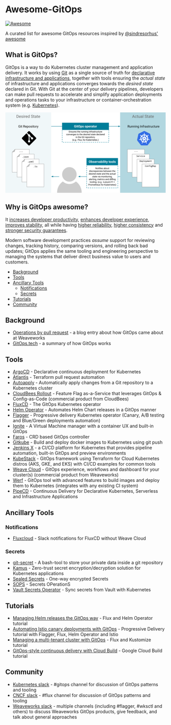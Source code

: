 # Awesome-GitOps <!-- omit in toc -->

[![Awesome](https://awesome.re/badge.svg)](https://awesome.re)

A curated list for awesome GitOps resources inspired by [@sindresorhus' awesome](https://github.com/sindresorhus/awesome)

## What is GitOps? <!-- omit in toc -->

GitOps is a way to do Kubernetes cluster management and application delivery.
It works by using [Git](https://git-scm.com/) as a single source of truth for
[declarative infrastructure and applications](https://en.wikipedia.org/wiki/Infrastructure_as_code),
together with tools ensuring the _actual state_ of infrastructure and
applications converges towards the _desired state_ declared in Git. With Git at
the center of your delivery pipelines, developers can make pull requests to
accelerate and simplify application deployments and operations tasks to your
infrastructure or container-orchestration system (e.g. [Kubernetes](https://kubernetes.io/)).

<p align="center"><img src="img/gitops_conceptual_diagram.svg" alt="Conceptual diagram of GitOps-based infrastructure" width="800px" /></p>

## Why is GitOps awesome? <!-- omit in toc -->

It [increases developer productivity](https://www.weave.works/technologies/gitops/#key-benefits), [enhances developer experience](https://www.weave.works/technologies/gitops/#key-benefits), [improves stability](https://www.weave.works/technologies/gitops/#key-benefits), all while having [higher reliability](https://www.weave.works/technologies/gitops/#key-benefits), [higher consistency](https://www.weave.works/technologies/gitops/#key-benefits) and [stronger security guarantees](https://www.weave.works/technologies/gitops/#key-benefits).

Modern software development practices _assume_ support for reviewing changes, tracking history, comparing versions, and rolling back bad updates; GitOps applies the same tooling and engineering perspective to managing the systems that deliver direct business value to users and customers.

<!-- toc -->

- [Background](#background)
- [Tools](#tools)
- [Ancillary Tools](#ancillary-tools)
  - [Notifications](#notifications)
  - [Secrets](#secrets)
- [Tutorials](#tutorials)
- [Community](#community)

<!-- tocstop -->

## Background

- [Operations by pull request](https://www.weave.works/blog/gitops-operations-by-pull-request) - a blog entry about how GitOps came about at Weaveworks
- [GitOps.tech](https://www.gitops.tech/) - a summary of how GitOps works

## Tools

- [ArgoCD](https://github.com/argoproj/argo-cd) - Declarative continuous deployment for Kubernetes
- [Atlantis](https://www.runatlantis.io/) - Terraform pull request automation
- [Autoapply](https://github.com/autoapply/autoapply) - Automatically apply changes from a Git repository to a Kubernetes cluster
- [CloudBees Rollout](https://rollout.io/) - Feature Flag as-a-Service that leverages GitOps & Config-as-Code (commercial product from CloudBees)
- [FluxCD](https://github.com/fluxcd/flux) - The GitOps Kubernetes operator
- [Helm Operator](https://github.com/fluxcd/helm-operator) - Automates Helm Chart releases in a GitOps manner
- [Flagger](https://github.com/weaveworks/flagger) - Progressive delivery Kubernetes operator (Canary, A/B testing and Blue/Green deployments automation)
- [Ignite](https://github.com/weaveworks/ignite) - A Virtual Machine manager with a container UX and built-in GitOps
- [Faros](https://github.com/pusher/faros) - CRD based GitOps controller
- [Gitkube](https://gitkube.sh/) - Build and deploy docker images to Kubernetes using git push
- [Jenkins X](https://jenkins-x.io/) - a CI/CD platform for Kubernetes that provides pipeline automation, built-in GitOps and preview environments
- [KubeStack](https://www.kubestack.com/) - GitOps framework using Terraform for Cloud Kubernetes distros (AKS, GKE, and EKS) with CI/CD examples for common tools
- [Weave Cloud](https://www.weave.works/product/cloud/) - GitOps experience, workflows and dashboard for your cluster(s) (commercial product from Weaveworks)
- [Werf](https://werf.io) - GitOps tool with advanced features to build images and deploy them to Kubernetes (integrates with any existing CI system)
- [PipeCD](https://pipecd.dev/) - Continuous Delivery for Declarative Kubernetes, Serverless and Infrastructure Applications

## Ancillary Tools

### Notifications

- [Fluxcloud](https://github.com/justinbarrick/fluxcloud) - Slack notifications for FluxCD without Weave Cloud

### Secrets

- [git-secret](https://github.com/sobolevn/git-secret) - A bash-tool to store your private data inside a git repository
- [Kamus](https://github.com/Soluto/kamus) - Zero-trust secret encryption/decryption solution for Kubernetes applications
- [Sealed Secrets](https://github.com/bitnami-labs/sealed-secrets) - One-way encrypted Secrets
- [SOPS](https://github.com/mozilla/sops) - Secrets OPerationS
- [Vault Secrets Operator](https://github.com/ricoberger/vault-secrets-operator) - Sync secrets from Vault with Kubernetes

## Tutorials

- [Managing Helm releases the GitOps way](https://github.com/fluxcd/helm-operator-get-started) - Flux and Helm Operator tutorial
- [Automating Istio canary deployments with GitOps](https://github.com/stefanprodan/gitops-istio) - Progressive Delivery tutorial with Flagger, Flux, Helm Operator and Istio
- [Managing a multi-tenant cluster with GitOps](https://github.com/stefanprodan/fluxcd-multi-tenancy) - Flux and Kustomize tutorial
- [GitOps-style continuous delivery with Cloud Build](https://cloud.google.com/kubernetes-engine/docs/tutorials/gitops-cloud-build) - Google Cloud Build tutorial

## Community

- [Kubernetes slack](https://slack.kubernetes.io/) - #gitops channel for discussion of GitOps patterns and tooling
- [CNCF slack](https://slack.cncf.io/) - #flux channel for discussion of GitOps patterns and tooling
- [Weaveworks slack](https://slack.weave.works/) - multiple channels (including #flagger, #wksctl and others) to discuss Weaveworks GitOps products, give feedback, and talk about general approaches
